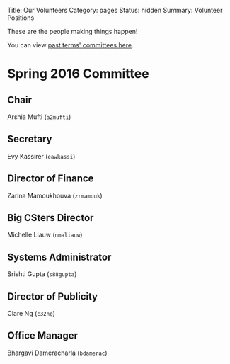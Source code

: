 Title: Our Volunteers
Category: pages
Status: hidden
Summary: Volunteer Positions

These are the people making things happen!

You can view [past terms' committees here]({filename}/pages/past-exec.md).

# Spring 2016 Committee #

## Chair ##

Arshia Mufti (`a2mufti`)

## Secretary ##

Evy Kassirer (`eawkassi`)

## Director of Finance ##

Zarina Mamoukhouva (`zrmamouk`)

## Big CSters Director ##

Michelle Liauw (`nmaliauw`)

## Systems Administrator ##

Srishti Gupta (`s88gupta`)

## Director of Publicity ##

Clare Ng (`c32ng`)

## Office Manager ##

Bhargavi Dameracharla (`bdamerac`)

